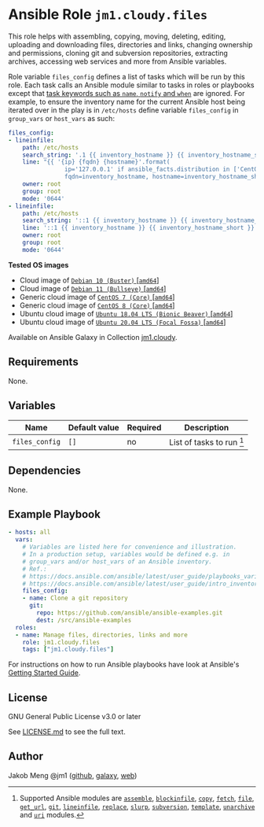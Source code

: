 # Ansible Role `jm1.cloudy.files`

This role helps with assembling, copying, moving, deleting, editing, uploading and downloading files, directories and
links, changing ownership and permissions, cloning git and subversion repositories, extracting archives, accessing web
services and more from Ansible variables.

Role variable `files_config` defines a list of tasks which will be run by this role. Each task calls an Ansible module
similar to tasks in roles or playbooks except that [task keywords such as `name`, `notify` and `when`][
playbooks-keywords] are ignored. For example, to ensure the inventory name for the current Ansible host being iterated
over in the play is in `/etc/hosts` define variable `files_config` in `group_vars` or `host_vars` as such:

```yml
files_config:
- lineinfile:
    path: /etc/hosts
    search_string: '.1 {{ inventory_hostname }} {{ inventory_hostname_short }}'
    line: "{{ '{ip} {fqdn} {hostname}'.format(
                ip='127.0.0.1' if ansible_facts.distribution in ['CentOS', 'Red Hat Enterprise Linux'] else '127.0.1.1',
                fqdn=inventory_hostname, hostname=inventory_hostname_short) }}"
    owner: root
    group: root
    mode: '0644'
- lineinfile:
    path: /etc/hosts
    search_string: '::1 {{ inventory_hostname }} {{ inventory_hostname_short }}'
    line: '::1 {{ inventory_hostname }} {{ inventory_hostname_short }}'
    owner: root
    group: root
    mode: '0644'
```

[playbooks-keywords]: https://docs.ansible.com/ansible/latest/reference_appendices/playbooks_keywords.html

**Tested OS images**
- Cloud image of [`Debian 10 (Buster)` \[`amd64`\]](https://cdimage.debian.org/cdimage/openstack/current/)
- Cloud image of [`Debian 11 (Bullseye)` \[`amd64`\]](https://cdimage.debian.org/images/cloud/bullseye/latest/)
- Generic cloud image of [`CentOS 7 (Core)` \[`amd64`\]](https://cloud.centos.org/centos/7/images/)
- Generic cloud image of [`CentOS 8 (Core)` \[`amd64`\]](https://cloud.centos.org/centos/8/x86_64/images/)
- Ubuntu cloud image of [`Ubuntu 18.04 LTS (Bionic Beaver)` \[`amd64`\]](https://cloud-images.ubuntu.com/bionic/current/)
- Ubuntu cloud image of [`Ubuntu 20.04 LTS (Focal Fossa)` \[`amd64`\]](https://cloud-images.ubuntu.com/focal/)

Available on Ansible Galaxy in Collection [jm1.cloudy](https://galaxy.ansible.com/jm1/cloudy).

## Requirements

None.

## Variables


| Name           | Default value | Required | Description                               |
| -------------- | ------------- | -------- | ----------------------------------------- |
| `files_config` | `[]`          | no       | List of tasks to run [^supported-modules] |

[^supported-modules]: Supported Ansible modules are [`assemble`][ansible-module-assemble], [`blockinfile`][
ansible-module-blockinfile], [`copy`][ansible-module-copy], [`fetch`][ansible-module-fetch], [`file`][
ansible-module-file], [`get_url`][ansible-module-get-url], [`git`][ansible-module-git], [`lineinfile`][
ansible-module-lineinfile], [`replace`][ansible-module-replace], [`slurp`][ansible-module-slurp], [`subversion`][
ansible-module-subversion], [`template`][ansible-module-template], [`unarchive`][ansible-module-unarchive] and [`uri`][
ansible-module-uri] modules.

[ansible-module-assemble]: https://docs.ansible.com/ansible/latest/collections/ansible/builtin/assemble_module.html
[ansible-module-blockinfile]: https://docs.ansible.com/ansible/latest/collections/ansible/builtin/blockinfile_module.html
[ansible-module-copy]: https://docs.ansible.com/ansible/latest/collections/ansible/builtin/copy_module.html
[ansible-module-fetch]: https://docs.ansible.com/ansible/latest/collections/ansible/builtin/fetch_module.html
[ansible-module-file]: https://docs.ansible.com/ansible/latest/collections/ansible/builtin/file_module.html
[ansible-module-get-url]: https://docs.ansible.com/ansible/latest/collections/ansible/builtin/get_url_module.html
[ansible-module-git]: https://docs.ansible.com/ansible/latest/collections/ansible/builtin/git_module.html
[ansible-module-lineinfile]: https://docs.ansible.com/ansible/latest/collections/ansible/builtin/lineinfile_module.html
[ansible-module-replace]: https://docs.ansible.com/ansible/latest/collections/ansible/builtin/replace_module.html
[ansible-module-slurp]: https://docs.ansible.com/ansible/latest/collections/ansible/builtin/slurp_module.html
[ansible-module-subversion]: https://docs.ansible.com/ansible/latest/collections/ansible/builtin/subversion_module.html
[ansible-module-template]: https://docs.ansible.com/ansible/latest/collections/ansible/builtin/template_module.html
[ansible-module-unarchive]: https://docs.ansible.com/ansible/latest/collections/ansible/builtin/unarchive_module.html
[ansible-module-uri]: https://docs.ansible.com/ansible/latest/collections/ansible/builtin/uri_module.html

## Dependencies

None.

## Example Playbook

```yml
- hosts: all
  vars:
    # Variables are listed here for convenience and illustration.
    # In a production setup, variables would be defined e.g. in
    # group_vars and/or host_vars of an Ansible inventory.
    # Ref.:
    # https://docs.ansible.com/ansible/latest/user_guide/playbooks_variables.html
    # https://docs.ansible.com/ansible/latest/user_guide/intro_inventory.html
    files_config:
    - name: Clone a git repository
      git:
        repo: https://github.com/ansible/ansible-examples.git
        dest: /src/ansible-examples
  roles:
  - name: Manage files, directories, links and more
    role: jm1.cloudy.files
    tags: ["jm1.cloudy.files"]
```

For instructions on how to run Ansible playbooks have look at Ansible's
[Getting Started Guide](https://docs.ansible.com/ansible/latest/network/getting_started/first_playbook.html).

## License

GNU General Public License v3.0 or later

See [LICENSE.md](../../LICENSE.md) to see the full text.

## Author

Jakob Meng
@jm1 ([github](https://github.com/jm1), [galaxy](https://galaxy.ansible.com/jm1), [web](http://www.jakobmeng.de))
